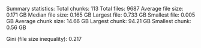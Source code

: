 Summary statistics:
Total chunks: 113
Total files: 9687
Average file size: 0.171 GB
Median file size: 0.165 GB
Largest file: 0.733 GB
Smallest file: 0.005 GB
Average chunk size: 14.66 GB
Largest chunk: 94.21 GB
Smallest chunk: 0.56 GB

Gini (file size inequality): 0.217
